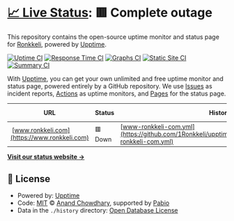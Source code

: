 # [📈 Live Status](https://status.ronkkeli.net): <!--live status--> **🟥 Complete outage**

This repository contains the open-source uptime monitor and status page for [Ronkkeli](https://status.ronkkeli.net), powered by [Upptime](https://github.com/upptime/upptime).

[![Uptime CI](https://github.com/ronkkeli/upptime/workflows/Uptime%20CI/badge.svg)](https://github.com/ronkkeli/upptime/actions?query=workflow%3A%22Uptime+CI%22)
[![Response Time CI](https://github.com/ronkkeli/upptime/workflows/Response%20Time%20CI/badge.svg)](https://github.com/ronkkeli/upptime/actions?query=workflow%3A%22Response+Time+CI%22)
[![Graphs CI](https://github.com/ronkkeli/upptime/workflows/Graphs%20CI/badge.svg)](https://github.com/ronkkeli/upptime/actions?query=workflow%3A%22Graphs+CI%22)
[![Static Site CI](https://github.com/ronkkeli/upptime/workflows/Static%20Site%20CI/badge.svg)](https://github.com/ronkkeli/upptime/actions?query=workflow%3A%22Static+Site+CI%22)
[![Summary CI](https://github.com/ronkkeli/upptime/workflows/Summary%20CI/badge.svg)](https://github.com/ronkkeli/upptime/actions?query=workflow%3A%22Summary+CI%22)

With [Upptime](https://upptime.js.org), you can get your own unlimited and free uptime monitor and status page, powered entirely by a GitHub repository. We use [Issues](https://github.com/ronkkeli/upptime/issues) as incident reports, [Actions](https://github.com/ronkkeli/upptime/actions) as uptime monitors, and [Pages](https://status.ronkkeli.net) for the status page.

<!--start: status pages-->
<!-- This summary is generated by Upptime (https://github.com/upptime/upptime) -->
<!-- Do not edit this manually, your changes will be overwritten -->
<!-- prettier-ignore -->
| URL | Status | History | Response Time | Uptime |
| --- | ------ | ------- | ------------- | ------ |
| <img alt="" src="https://icons.duckduckgo.com/ip3/www.ronkkeli.com.ico" height="13"> [www.ronkkeli.com](https://www.ronkkeli.com) | 🟥 Down | [www-ronkkeli-com.yml](https://github.com/1Ronkkeli/upptime/commits/HEAD/history/www-ronkkeli-com.yml) | <details><summary><img alt="Response time graph" src="./graphs/www-ronkkeli-com/response-time-week.png" height="20"> 71ms</summary><br><a href="https://status.ronkkeli.net/history/www-ronkkeli-com"><img alt="Response time 71" src="https://img.shields.io/endpoint?url=https%3A%2F%2Fraw.githubusercontent.com%2F1Ronkkeli%2Fupptime%2FHEAD%2Fapi%2Fwww-ronkkeli-com%2Fresponse-time.json"></a><br><a href="https://status.ronkkeli.net/history/www-ronkkeli-com"><img alt="24-hour response time 71" src="https://img.shields.io/endpoint?url=https%3A%2F%2Fraw.githubusercontent.com%2F1Ronkkeli%2Fupptime%2FHEAD%2Fapi%2Fwww-ronkkeli-com%2Fresponse-time-day.json"></a><br><a href="https://status.ronkkeli.net/history/www-ronkkeli-com"><img alt="7-day response time 71" src="https://img.shields.io/endpoint?url=https%3A%2F%2Fraw.githubusercontent.com%2F1Ronkkeli%2Fupptime%2FHEAD%2Fapi%2Fwww-ronkkeli-com%2Fresponse-time-week.json"></a><br><a href="https://status.ronkkeli.net/history/www-ronkkeli-com"><img alt="30-day response time 71" src="https://img.shields.io/endpoint?url=https%3A%2F%2Fraw.githubusercontent.com%2F1Ronkkeli%2Fupptime%2FHEAD%2Fapi%2Fwww-ronkkeli-com%2Fresponse-time-month.json"></a><br><a href="https://status.ronkkeli.net/history/www-ronkkeli-com"><img alt="1-year response time 71" src="https://img.shields.io/endpoint?url=https%3A%2F%2Fraw.githubusercontent.com%2F1Ronkkeli%2Fupptime%2FHEAD%2Fapi%2Fwww-ronkkeli-com%2Fresponse-time-year.json"></a></details> | <details><summary><a href="https://status.ronkkeli.net/history/www-ronkkeli-com">0.11%</a></summary><a href="https://status.ronkkeli.net/history/www-ronkkeli-com"><img alt="All-time uptime 0.11%" src="https://img.shields.io/endpoint?url=https%3A%2F%2Fraw.githubusercontent.com%2F1Ronkkeli%2Fupptime%2FHEAD%2Fapi%2Fwww-ronkkeli-com%2Fuptime.json"></a><br><a href="https://status.ronkkeli.net/history/www-ronkkeli-com"><img alt="24-hour uptime 0.11%" src="https://img.shields.io/endpoint?url=https%3A%2F%2Fraw.githubusercontent.com%2F1Ronkkeli%2Fupptime%2FHEAD%2Fapi%2Fwww-ronkkeli-com%2Fuptime-day.json"></a><br><a href="https://status.ronkkeli.net/history/www-ronkkeli-com"><img alt="7-day uptime 0.11%" src="https://img.shields.io/endpoint?url=https%3A%2F%2Fraw.githubusercontent.com%2F1Ronkkeli%2Fupptime%2FHEAD%2Fapi%2Fwww-ronkkeli-com%2Fuptime-week.json"></a><br><a href="https://status.ronkkeli.net/history/www-ronkkeli-com"><img alt="30-day uptime 0.11%" src="https://img.shields.io/endpoint?url=https%3A%2F%2Fraw.githubusercontent.com%2F1Ronkkeli%2Fupptime%2FHEAD%2Fapi%2Fwww-ronkkeli-com%2Fuptime-month.json"></a><br><a href="https://status.ronkkeli.net/history/www-ronkkeli-com"><img alt="1-year uptime 0.11%" src="https://img.shields.io/endpoint?url=https%3A%2F%2Fraw.githubusercontent.com%2F1Ronkkeli%2Fupptime%2FHEAD%2Fapi%2Fwww-ronkkeli-com%2Fuptime-year.json"></a></details>

<!--end: status pages-->

[**Visit our status website →**](https://status.ronkkeli.net)

## 📄 License

- Powered by: [Upptime](https://github.com/upptime/upptime)
- Code: [MIT](./LICENSE) © [Anand Chowdhary](https://anandchowdhary.com), supported by [Pabio](https://pabio.com)
- Data in the `./history` directory: [Open Database License](https://opendatacommons.org/licenses/odbl/1-0/)

